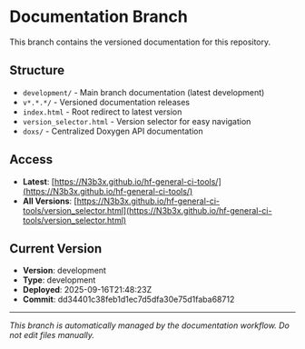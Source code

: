 # Documentation Branch

This branch contains the versioned documentation for this repository.

## Structure

- `development/` - Main branch documentation (latest development)
- `v*.*.*/` - Versioned documentation releases
- `index.html` - Root redirect to latest version
- `version_selector.html` - Version selector for easy navigation
- `doxs/` - Centralized Doxygen API documentation

## Access

- **Latest**: [https://N3b3x.github.io/hf-general-ci-tools/](https://N3b3x.github.io/hf-general-ci-tools/)
- **All Versions**: [https://N3b3x.github.io/hf-general-ci-tools/version_selector.html](https://N3b3x.github.io/hf-general-ci-tools/version_selector.html)

## Current Version

- **Version**: development
- **Type**: development
- **Deployed**: 2025-09-16T21:48:23Z
- **Commit**: dd34401c38feb1d1ec7d5dfa30e75d1faba68712

---

*This branch is automatically managed by the documentation workflow. Do not edit files manually.*
